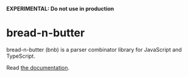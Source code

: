 **EXPERIMENTAL: Do not use in production**

# bread-n-butter

bread-n-butter (bnb) is a parser combinator library for JavaScript and
TypeScript.

Read [the documentation](https://wavebeem-bread-n-butter.netlify.app/).
